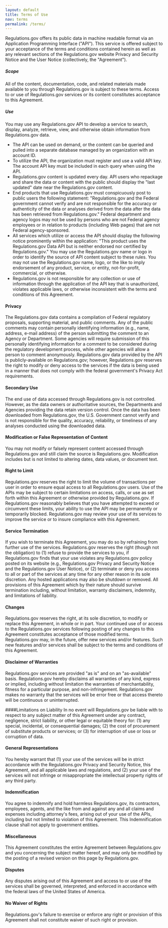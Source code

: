 ```yaml
---
layout: default
title: Terms of Use
nav: terms
permalink: /terms/
---
```


Regulations.gov offers its public data in machine readable format via an Application Programming Interface ("API"). This service is offered subject to your acceptance of the terms and conditions contained herein as well as any relevant sections of the Regulations.gov website Privacy and Security Notice and the User Notice (collectively, the "Agreement").

##### Scope
All of the content, documentation, code, and related materials made available to you through Regulations.gov is subject to these terms. Access to or use of Regulations.gov services or its content constitutes acceptance to this Agreement.

##### Use
You may use any Regulations.gov API to develop a service to search, display, analyze, retrieve, view, and otherwise obtain information from Regulations.gov data.

- The API can be used on demand, or the content can be queried and pulled into a separate database managed by an organization with an account ID.
- To utilize the API, the organization must register and use a valid API key. The account API key must be included in each query when using the API.
- Regulations.gov content is updated every day. API users who repackage and share the data or content with the public should display the "last updated" date near the Regulations.gov content.
- End products that use Regulations.gov must conspicuously post to public users the following statement: "Regulations.gov and the Federal government cannot verify and are not responsible for the accuracy or authenticity of the data or analyses derived from the data after the data has been retrieved from Regulations.gov." Federal department and agency logos may not be used by persons who are not Federal agency employees or in relation to products (including Web pages) that are not Federal agency-sponsored.
- All services which utilize or access the API should display the following notice prominently within the application: "This product uses the Regulations.gov Data API but is neither endorsed nor certified by Regulations.gov." You may use the Regulations.gov name or logo in order to identify the source of API content subject to these rules. You may not use the Regulations.gov name, logo, or the like to imply endorsement of any product, service, or entity, not-for-profit, commercial, or otherwise.
- Regulations.gov is not responsible for any collection or use of information through the application of the API key that is unauthorized, violates applicable laws, or otherwise inconsistent with the terms and conditions of this Agreement.

#### Privacy
The Regulations.gov data contains a compilation of Federal regulatory proposals, supporting material, and public comments. Any of the public comments may contain personally identifying information (e.g., name, address, e-mail address) of the person submitting the comment to an Agency or Department. Some agencies will require submission of this personally identifying information for a comment to be considered during the regulatory development process, while other agencies will allow a person to comment anonymously. Regulations.gov data provided by the API is publicly-available on Regulations.gov; however, Regulations.gov reserves the right to modify or deny access to the services if the data is being used in a manner that does not comply with the federal government's Privacy Act requirements.

#### Secondary Use
The end use of data accessed through Regulations.gov is not controlled. However, as the data owners or authoritative sources, the Departments and Agencies providing the data retain version control. Once the data has been downloaded from Regulations.gov, the U.S. Government cannot verify and is not responsible for the quality, accuracy, reliability, or timeliness of any analyses conducted using the downloaded data.

#### Modification or False Representation of Content

You may not modify or falsely represent content accessed through Regulations.gov and still claim the source is Regulations.gov. Modification includes but is not limited to altering dates, data values, or document text.

#### Right to Limit
Regulations.gov reserves the right to limit the volume of transactions per user in order to ensure equal access to all Regulations.gov users. Use of the APIs may be subject to certain limitations on access, calls, or use as set forth within this Agreement or otherwise provided by Regulations.gov. If Regulations.gov reasonably believes that you have attempted to exceed or circumvent these limits, your ability to use the API may be permanently or temporarily blocked. Regulations.gov may review your use of its services to improve the service or to insure compliance with this Agreement.

#### Service Termination
If you wish to terminate this Agreement, you may do so by refraining from further use of the services. Regulations.gov reserves the right (though not the obligation) to (1) refuse to provide the services to you, if Regulations.gov finds that your use violates any Regulations.gov policy posted on its website (e.g., Regulations.gov Privacy and Security Notice and the Regulations.gov User Notice), or (2) terminate or deny you access to all or part of the services at any time for any other reason in its sole discretion. Any hosted applications may also be shutdown or removed. All provisions of this Agreement which by their nature should survive termination including, without limitation, warranty disclaimers, indemnity, and limitations of liability.

#### Changes
Regulations.gov reserves the right, at its sole discretion, to modify or replace this Agreement, in whole or in part. Your continued use of or access to the Regulations.gov services following posting of any changes to this Agreement constitutes acceptance of those modified terms. Regulations.gov may, in the future, offer new services and/or features. Such new features and/or services shall be subject to the terms and conditions of this Agreement.

#### Disclaimer of Warranties
Regulations.gov services are provided "as is" and on an "as-available" basis. Regulations.gov hereby disclaims all warranties of any kind, express or implied, including without limitation the warranties of merchantability, fitness for a particular purpose, and non-infringement. Regulations.gov makes no warranty that the services will be error free or that access thereto will be continuous or uninterrupted.

####Limitations on Liability
In no event will Regulations.gov be liable with to respect to any subject matter of this Agreement under any contract, negligence, strict liability, or other legal or equitable theory for: (1) any special, incidental, or consequential damages; (2) the cost of procurement of substitute products or services; or (3) for interruption of use or loss or corruption of data.

#### General Representations
You hereby warrant that (1) your use of the services will be in strict accordance with the Regulations.gov Privacy and Security Notice, this Agreement, and all applicable laws and regulations, and (2) your use of the services will not infringe or misappropriate the intellectual property rights of any third party.

#### Indemnification
You agree to indemnify and hold harmless Regulations.gov, its contractors, employees, agents, and the like from and against any and all claims and expenses including attorney's fees, arising out of your use of the APIs, including but not limited to violation of this Agreement. This Indemnification clause shall not apply to government entities.

#### Miscellaneous
This Agreement constitutes the entire Agreement between Regulations.gov and you concerning the subject matter hereof, and may only be modified by the posting of a revised version on this page by Regulations.gov.

#### Disputes
Any disputes arising out of this Agreement and access to or use of the services shall be governed, interpreted, and enforced in accordance with the federal laws of the United States of America.

#### No Waiver of Rights
Regulations.gov's failure to exercise or enforce any right or provision of this Agreement shall not constitute waiver of such right or provision.